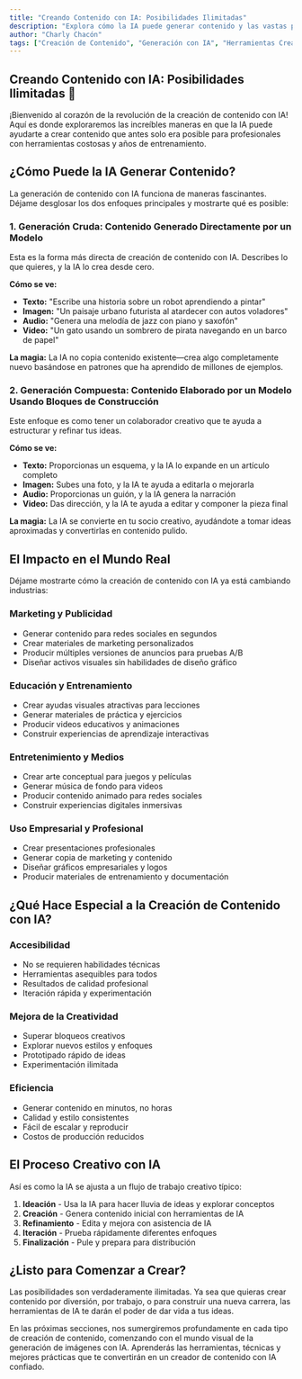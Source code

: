 ```yaml
---
title: "Creando Contenido con IA: Posibilidades Ilimitadas"
description: "Explora cómo la IA puede generar contenido y las vastas posibilidades disponibles para los creadores"
author: "Charly Chacón"
tags: ["Creación de Contenido", "Generación con IA", "Herramientas Creativas"]
---
```


## Creando Contenido con IA: Posibilidades Ilimitadas 🌟

¡Bienvenido al corazón de la revolución de la creación de contenido con IA! Aquí es donde exploraremos las increíbles maneras en que la IA puede ayudarte a crear contenido que antes solo era posible para profesionales con herramientas costosas y años de entrenamiento.

## ¿Cómo Puede la IA Generar Contenido?

La generación de contenido con IA funciona de maneras fascinantes. Déjame desglosar los dos enfoques principales y mostrarte qué es posible:

### 1. **Generación Cruda: Contenido Generado Directamente por un Modelo**

Esta es la forma más directa de creación de contenido con IA. Describes lo que quieres, y la IA lo crea desde cero.

**Cómo se ve:**

- **Texto:** "Escribe una historia sobre un robot aprendiendo a pintar"
- **Imagen:** "Un paisaje urbano futurista al atardecer con autos voladores"
- **Audio:** "Genera una melodía de jazz con piano y saxofón"
- **Video:** "Un gato usando un sombrero de pirata navegando en un barco de papel"

**La magia:** La IA no copia contenido existente—crea algo completamente nuevo basándose en patrones que ha aprendido de millones de ejemplos.

### 2. **Generación Compuesta: Contenido Elaborado por un Modelo Usando Bloques de Construcción**

Este enfoque es como tener un colaborador creativo que te ayuda a estructurar y refinar tus ideas.

**Cómo se ve:**

- **Texto:** Proporcionas un esquema, y la IA lo expande en un artículo completo
- **Imagen:** Subes una foto, y la IA te ayuda a editarla o mejorarla
- **Audio:** Proporcionas un guión, y la IA genera la narración
- **Video:** Das dirección, y la IA te ayuda a editar y componer la pieza final

**La magia:** La IA se convierte en tu socio creativo, ayudándote a tomar ideas aproximadas y convertirlas en contenido pulido.

## El Impacto en el Mundo Real

Déjame mostrarte cómo la creación de contenido con IA ya está cambiando industrias:

### **Marketing y Publicidad**

- Generar contenido para redes sociales en segundos
- Crear materiales de marketing personalizados
- Producir múltiples versiones de anuncios para pruebas A/B
- Diseñar activos visuales sin habilidades de diseño gráfico

### **Educación y Entrenamiento**

- Crear ayudas visuales atractivas para lecciones
- Generar materiales de práctica y ejercicios
- Producir videos educativos y animaciones
- Construir experiencias de aprendizaje interactivas

### **Entretenimiento y Medios**

- Crear arte conceptual para juegos y películas
- Generar música de fondo para videos
- Producir contenido animado para redes sociales
- Construir experiencias digitales inmersivas

### **Uso Empresarial y Profesional**

- Crear presentaciones profesionales
- Generar copia de marketing y contenido
- Diseñar gráficos empresariales y logos
- Producir materiales de entrenamiento y documentación

## ¿Qué Hace Especial a la Creación de Contenido con IA?

### **Accesibilidad**

- No se requieren habilidades técnicas
- Herramientas asequibles para todos
- Resultados de calidad profesional
- Iteración rápida y experimentación

### **Mejora de la Creatividad**

- Superar bloqueos creativos
- Explorar nuevos estilos y enfoques
- Prototipado rápido de ideas
- Experimentación ilimitada

### **Eficiencia**

- Generar contenido en minutos, no horas
- Calidad y estilo consistentes
- Fácil de escalar y reproducir
- Costos de producción reducidos

## El Proceso Creativo con IA

Así es como la IA se ajusta a un flujo de trabajo creativo típico:

1. **Ideación** - Usa la IA para hacer lluvia de ideas y explorar conceptos
2. **Creación** - Genera contenido inicial con herramientas de IA
3. **Refinamiento** - Edita y mejora con asistencia de IA
4. **Iteración** - Prueba rápidamente diferentes enfoques
5. **Finalización** - Pule y prepara para distribución

## ¿Listo para Comenzar a Crear?

Las posibilidades son verdaderamente ilimitadas. Ya sea que quieras crear contenido por diversión, por trabajo, o para construir una nueva carrera, las herramientas de IA te darán el poder de dar vida a tus ideas.

En las próximas secciones, nos sumergiremos profundamente en cada tipo de creación de contenido, comenzando con el mundo visual de la generación de imágenes con IA. Aprenderás las herramientas, técnicas y mejores prácticas que te convertirán en un creador de contenido con IA confiado.
